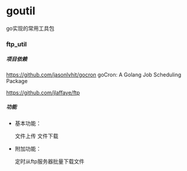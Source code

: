 # goutil

go实现的常用工具包

### ftp_util

##### 项目依赖

https://github.com/jasonlvhit/gocron goCron: A Golang Job Scheduling Package

https://github.com/jlaffaye/ftp


##### 功能

+ 基本功能：

    文件上传
    文件下载

+ 附加功能：

    定时从ftp服务器批量下载文件

